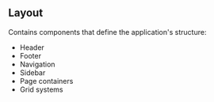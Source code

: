 ## Layout
Contains components that define the application's structure:
- Header
- Footer
- Navigation
- Sidebar
- Page containers
- Grid systems
